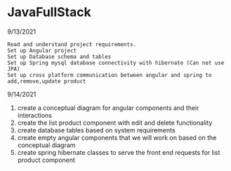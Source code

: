 # JavaFullStack
9/13/2021

    Read and understand project requirements.
    Set up Angular project
    Set up Database schema and tables
    Set up Spring mysql database connectivity with hibernate (Can not use JPA)
    Set up cross platform communication between angular and spring to add,remove,update product
    
9/14/2021

   1. create a conceptual diagram for angular components and their interactions
   2. create the list product component with edit and delete functionality
   3. create database tables based on system requirements
   4. create empty angular components that we will work on based on the conceptual diagram
   5. create spring hibernate classes to serve the front end requests for list product component
